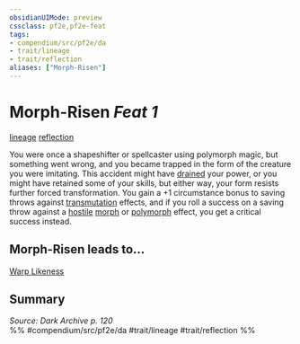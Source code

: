 ```yaml
---
obsidianUIMode: preview
cssclass: pf2e,pf2e-feat
tags:
- compendium/src/pf2e/da
- trait/lineage
- trait/reflection
aliases: ["Morph-Risen"]
---
```

# Morph-Risen  *Feat 1*  
[lineage](rules/traits/lineage-apg.md "Lineage  Trait")  [reflection](rules/traits/reflection-da.md "Reflection Ancestry & Heritage Trait")  


You were once a shapeshifter or spellcaster using polymorph magic, but something went wrong, and you became trapped in the form of the creature you were imitating. This accident might have [drained](rules/conditions.md#Drained) your power, or you might have retained some of your skills, but either way, your form resists further forced transformation. You gain a +1 circumstance bonus to saving throws against [transmutation](rules/traits/transmutation.md "Transmutation School Trait") effects, and if you roll a success on a saving throw against a [hostile](rules/conditions.md#Hostile) [morph](rules/traits/morph.md "Morph Effect Trait") or [polymorph](rules/traits/polymorph.md "Polymorph Effect Trait") effect, you get a critical success instead.

## Morph-Risen leads to...

[Warp Likeness](compendium/feats/warp-likeness-da.md)

## Summary

*Source: Dark Archive p. 120*  
%% #compendium/src/pf2e/da #trait/lineage #trait/reflection %%